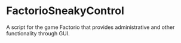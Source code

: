 # FactorioSneakyControl
A script for the game Factorio that provides administrative and other functionality through GUI.
